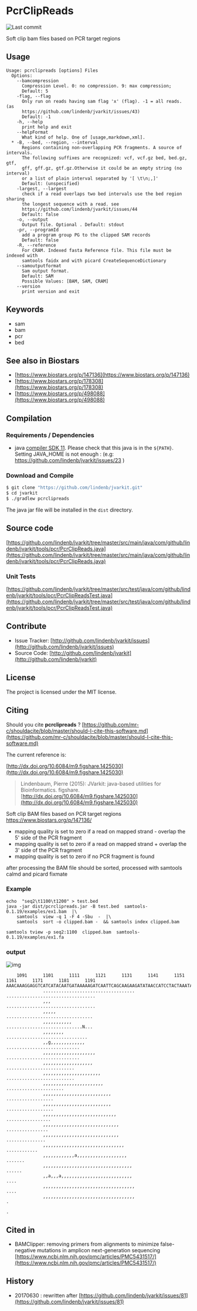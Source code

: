 # PcrClipReads

![Last commit](https://img.shields.io/github/last-commit/lindenb/jvarkit.png)

Soft clip bam files based on PCR target regions


## Usage

```
Usage: pcrclipreads [options] Files
  Options:
    --bamcompression
      Compression Level. 0: no compression. 9: max compression;
      Default: 5
    -flag, --flag
      Only run on reads having sam flag 'x' (flag). -1 = all reads. (as 
      https://github.com/lindenb/jvarkit/issues/43) 
      Default: -1
    -h, --help
      print help and exit
    --helpFormat
      What kind of help. One of [usage,markdown,xml].
  * -B, --bed, --region, --interval
      Regions containing non-overlapping PCR fragments. A source of intervals. 
      The following suffixes are recognized: vcf, vcf.gz bed, bed.gz, gtf, 
      gff, gff.gz, gtf.gz.Otherwise it could be an empty string (no interval) 
      or a list of plain interval separated by '[ \t\n;,]'
      Default: (unspecified)
    -largest, --largest
      check if a read overlaps two bed intervals use the bed region sharing 
      the longest sequence with a read. see 
      https://github.com/lindenb/jvarkit/issues/44 
      Default: false
    -o, --output
      Output file. Optional . Default: stdout
    -pr, --programId
      add a program group PG to the clipped SAM records
      Default: false
    -R, --reference
      For CRAM. Indexed fasta Reference file. This file must be indexed with 
      samtools faidx and with picard CreateSequenceDictionary
    --samoutputformat
      Sam output format.
      Default: SAM
      Possible Values: [BAM, SAM, CRAM]
    --version
      print version and exit

```


## Keywords

 * sam
 * bam
 * pcr
 * bed



## See also in Biostars

 * [https://www.biostars.org/p/147136](https://www.biostars.org/p/147136)
 * [https://www.biostars.org/p/178308](https://www.biostars.org/p/178308)
 * [https://www.biostars.org/p/498088](https://www.biostars.org/p/498088)


## Compilation

### Requirements / Dependencies

* java [compiler SDK 11](https://jdk.java.net/11/). Please check that this java is in the `${PATH}`. Setting JAVA_HOME is not enough : (e.g: https://github.com/lindenb/jvarkit/issues/23 )


### Download and Compile

```bash
$ git clone "https://github.com/lindenb/jvarkit.git"
$ cd jvarkit
$ ./gradlew pcrclipreads
```

The java jar file will be installed in the `dist` directory.

## Source code 

[https://github.com/lindenb/jvarkit/tree/master/src/main/java/com/github/lindenb/jvarkit/tools/pcr/PcrClipReads.java](https://github.com/lindenb/jvarkit/tree/master/src/main/java/com/github/lindenb/jvarkit/tools/pcr/PcrClipReads.java)

### Unit Tests

[https://github.com/lindenb/jvarkit/tree/master/src/test/java/com/github/lindenb/jvarkit/tools/pcr/PcrClipReadsTest.java](https://github.com/lindenb/jvarkit/tree/master/src/test/java/com/github/lindenb/jvarkit/tools/pcr/PcrClipReadsTest.java)


## Contribute

- Issue Tracker: [http://github.com/lindenb/jvarkit/issues](http://github.com/lindenb/jvarkit/issues)
- Source Code: [http://github.com/lindenb/jvarkit](http://github.com/lindenb/jvarkit)

## License

The project is licensed under the MIT license.

## Citing

Should you cite **pcrclipreads** ? [https://github.com/mr-c/shouldacite/blob/master/should-I-cite-this-software.md](https://github.com/mr-c/shouldacite/blob/master/should-I-cite-this-software.md)

The current reference is:

[http://dx.doi.org/10.6084/m9.figshare.1425030](http://dx.doi.org/10.6084/m9.figshare.1425030)

> Lindenbaum, Pierre (2015): JVarkit: java-based utilities for Bioinformatics. figshare.
> [http://dx.doi.org/10.6084/m9.figshare.1425030](http://dx.doi.org/10.6084/m9.figshare.1425030)




 Soft clip BAM files based on PCR target regions https://www.biostars.org/p/147136/


 *  mapping quality is set to zero if a read on mapped strand - overlap the 5' side of the PCR fragment
 *  mapping quality is set to zero if a read on mapped strand + overlap the 3' side of the PCR fragment
 *  mapping quality is set to zero if no PCR fragment is found


after processing the BAM file should be sorted, processed with samtools calmd and picard fixmate


### Example


```
echo  "seq2\t1100\t1200" > test.bed
java -jar dist/pcrclipreads.jar -B test.bed  samtools-0.1.19/examples/ex1.bam  |\
	samtools  view -q 1 -F 4 -Sbu  -  |\
	samtools  sort -o clipped.bam -  && samtools index clipped.bam

samtools tview -p seq2:1100  clipped.bam  samtools-0.1.19/examples/ex1.fa

```


### output


![img](http://i.imgur.com/bjDEnMW.jpg)



```
    1091      1101      1111      1121      1131      1141      1151      1161      1171      1181      1191
AAACAAAGGAGGTCATCATACAATGATAAAAAGATCAATTCAGCAAGAAGATATAACCATCCTACTAAATACATATGCACCTAACACAAGACTACCCAGATTCATAAAACAAATNNNNN
              ...................................                               ..................................
              ,,,                                                               ..................................
              ,,,,,                                                              .................................
              ,,,,,,,,,,,                                                        .............................N...
              ,,,,,,,,                                                             ...............................
              ,,g,,,,,,,,,,,,,                                                        ............................
              ,,,,,,,,,,,,,,,,,,,,                                                    ............................
              ,,,,,,,,,,,,,,,,,,,                                                       ..........................
              ,,,,,,,,,,,,,,,,,,,,,,                                                    ..........................
              ,,,,,,,,,,,,,,,,,,,,,,,                                                       ......................
              ,,,,,,,,,,,,,,,,,,,,,,,,,,                                                        ..................
              ,,,,,,,,,,,,,,,,,,,,,,,,,,                                                        ..................
              ,,,,,,,,,,,,,,,,,,,,,,,,,,,,                                                       .................
              ,,,,,,,,,,,,,,,,,,,,,,,,,,,,,                                                       ................
              ,,,,,,,,,,,,,,,,,,,,,,,,,,,,,                                                        ...............
              ,,,,,,,,,,,,,,,,,,,,,,,,,,,,,,,                                                         ............
              ,,,,,,,,,,,,a,,,,,,,,,,,,,,,,,,,                                                             .......
              ,,,,,,,,,,,,,,,,,,,,,,,,,,,,,,,,,,                                                            ......
              ,,a,,,a,,,,,,,,,,,,,,,,,,,,,,,,,,,                                                              ....
              ,,,,,,,,,,,,,,,,,,,,,,,,,,,,,,,,,,,                                                             ....
              ,,,,,,,,,,,,,,,,,,,,,,,,,,,,,,,,,,,                                                                .
                                                                                                                 .

```

## Cited in

 * BAMClipper: removing primers from alignments to minimize false-negative mutations in amplicon next-generation sequencing [https://www.ncbi.nlm.nih.gov/pmc/articles/PMC5431517/](https://www.ncbi.nlm.nih.gov/pmc/articles/PMC5431517/)


## History

 * 20170630 : rewritten after [https://github.com/lindenb/jvarkit/issues/81](https://github.com/lindenb/jvarkit/issues/81)



